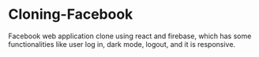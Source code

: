# Cloning-Facebook
Facebook web application clone using react and firebase, which has some functionalities like user log in, dark mode, logout, and it is responsive.
